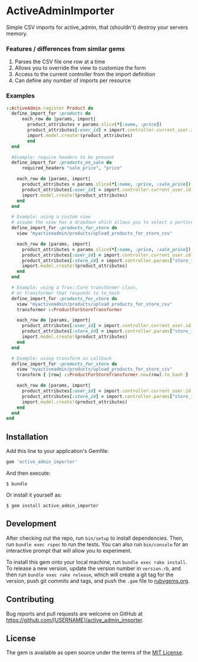 # ActiveAdminImporter

Simple CSV imports for active_admin, that (shouldn't) destroy your servers memory.

### Features / differences from similar gems
1. Parses the CSV file one row at a time
2. Allows you to override the view to customize the form
3. Access to the current controller from the import definition
4. Can define any number of imports per resource

### Examples

``` ruby
::ActiveAdmin.register Product do
  define_import_for :products do
	  each_row do |params, import|
	    product_attributes = params.slice(*[:name, :price])
	    product_attributes[:user_id] = import.controller.current_user.id
	    import.model.create!(product_attributes)
		end
  end

  #Example: require headers to be present
  define_import_for :products_on_sale do
	  required_headers "sale_price", "price"

    each_row do |params, import|
      product_attributes = params.slice(*[:name, :price, :sale_price])
      product_attributes[:user_id] = import.controller.current_user.id
      import.model.create!(product_attributes)
    end
  end

  # Example: using a custom view
  # assume the view has a dropdown which allows you to select a particular store during import
  define_import_for :products_for_store do
    view "myactiveadmin/products/upload_products_for_store_csv"

    each_row do |params, import|
      product_attributes = params.slice(*[:name, :price, :sale_price])
      product_attributes[:user_id] = import.controller.current_user.id
      product_attributes[:store_id] = import.controller.params["store_id"]
      import.model.create!(product_attributes)
    end
  end

  # Example: using a Trax::Core transformer class,
  # or transformer that responds to to_hash
  define_import_for :products_for_store do
    view "myactiveadmin/products/upload_products_for_store_csv"
    transformer ::ProductForStoreTransformer

    each_row do |params, import|
      product_attributes[:user_id] = import.controller.current_user.id
      product_attributes[:store_id] = import.controller.params["store_id"]
      import.model.create!(product_attributes)
    end
  end

  # Example: using transform as callback
  define_import_for :products_for_store do
    view "myactiveadmin/products/upload_products_for_store_csv"
    transform { |row| ::ProductForStoreTransformer.new(row).to_hash }

    each_row do |params, import|
      product_attributes[:user_id] = import.controller.current_user.id
      product_attributes[:store_id] = import.controller.params["store_id"]
      import.model.create!(product_attributes)
    end
  end
end
```

## Installation

Add this line to your application's Gemfile:

```ruby
gem 'active_admin_importer'
```

And then execute:

    $ bundle

Or install it yourself as:

    $ gem install active_admin_importer

## Development

After checking out the repo, run `bin/setup` to install dependencies. Then, run `bundle exec rspec` to run the tests. You can also run `bin/console` for an interactive prompt that will allow you to experiment.

To install this gem onto your local machine, run `bundle exec rake install`. To release a new version, update the version number in `version.rb`, and then run `bundle exec rake release`, which will create a git tag for the version, push git commits and tags, and push the `.gem` file to [rubygems.org](https://rubygems.org).

## Contributing

Bug reports and pull requests are welcome on GitHub at https://github.com/[USERNAME]/active_admin_importer.

## License

The gem is available as open source under the terms of the [MIT License](http://opensource.org/licenses/MIT).
